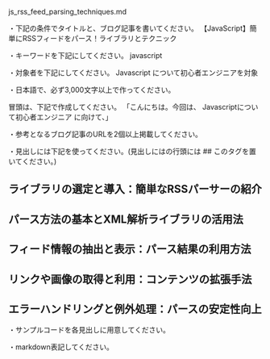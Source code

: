 js_rss_feed_parsing_techniques.md

・下記の条件でタイトルと、ブログ記事を書いてください。
【JavaScript】簡単にRSSフィードをパース！ライブラリとテクニック

・キーワードを下記にしてください。
javascript

・対象者を下記にしてください。
  Javascript について初心者エンジニアを対象


・日本語で、必ず3,000文字以上で作ってください。

冒頭は、下記で作成してください。
「こんにちは。今回は、
Javascriptについて初心者エンジニア
に向けて、」

・参考となるブログ記事のURLを2個以上掲載してください。

・見出しには下記を使ってください。(見出しにはの行頭には ## このタグを置いてください。)
## ライブラリの選定と導入：簡単なRSSパーサーの紹介
## パース方法の基本とXML解析ライブラリの活用法
## フィード情報の抽出と表示：パース結果の利用方法
## リンクや画像の取得と利用：コンテンツの拡張手法
## エラーハンドリングと例外処理：パースの安定性向上

・サンプルコードを各見出しに用意してください。

・markdown表記してください。

